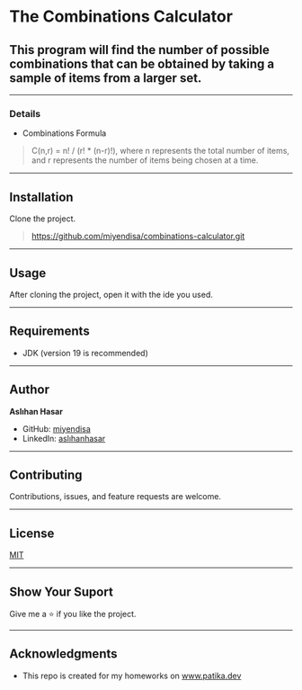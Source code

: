 # The Combinations Calculator

## This program will find the number of possible combinations that can be obtained by taking a sample of items from a larger set.

---

### Details

* Combinations Formula

> C(n,r) = n! / (r! * (n-r)!), where n represents the total number of items,
and r represents the number of items being chosen at a time.


---


## Installation
Clone the project.
> https://github.com/miyendisa/combinations-calculator.git

---

## Usage
After cloning the project, open it with the ide you used.

---

## Requirements
* JDK (version 19 is recommended)

---

## Author
**Aslıhan Hasar**

* GitHub: [miyendisa](https://github.com/miyendisa)
* LinkedIn: [aslıhanhasar](https://www.linkedin.com/in/asl%C4%B1hanhasar
  )
---

## Contributing
Contributions, issues, and feature requests are welcome.

---

## License

[MIT](https://choosealicense.com/licenses/mit/)

---

## Show Your Suport
Give me a &#11088; if you like the project.

---

## Acknowledgments
* This repo is created for my homeworks on www.patika.dev


